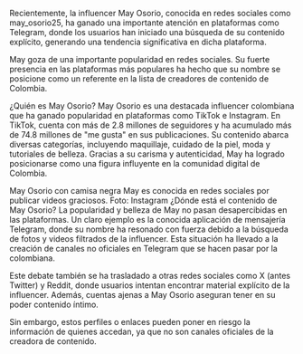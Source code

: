 Recientemente, la influencer May Osorio, conocida en redes sociales como may_osorio25, ha ganado una importante atención en plataformas como Telegram, donde los usuarios han iniciado una búsqueda de su contenido explícito, generando una tendencia significativa en dicha plataforma.

May goza de una importante popularidad en redes sociales. Su fuerte presencia en las plataformas más populares ha hecho que su nombre se posicione como un referente en la lista de creadores de contenido de Colombia.

¿Quién es May Osorio?
May Osorio es una destacada influencer colombiana que ha ganado popularidad en plataformas como TikTok e Instagram. En TikTok, cuenta con más de 2.8 millones de seguidores y ha acumulado más de 74.8 millones de "me gusta" en sus publicaciones. Su contenido abarca diversas categorías, incluyendo maquillaje, cuidado de la piel, moda y tutoriales de belleza. Gracias a su carisma y autenticidad, May ha logrado posicionarse como una figura influyente en la comunidad digital de Colombia.


May Osorio con camisa negra
May es conocida en redes sociales por publicar videos graciosos. Foto: Instagram
¿Dónde está el contenido de May Osorio?
La popularidad y belleza de May no pasan desapercibidas en las plataformas. Un claro ejemplo es la conocida aplicación de mensajería Telegram, donde su nombre ha resonado con fuerza debido a la búsqueda de fotos y videos filtrados de la influencer. Esta situación ha llevado a la creación de canales no oficiales en Telegram que se hacen pasar por la colombiana.

Este debate también se ha trasladado a otras redes sociales como X (antes Twitter) y Reddit, donde usuarios intentan encontrar material explícito de la influencer. Además, cuentas ajenas a May Osorio aseguran tener en su poder contenido íntimo.

Sin embargo, estos perfiles o enlaces pueden poner en riesgo la información de quienes accedan, ya que no son canales oficiales de la creadora de contenido.
